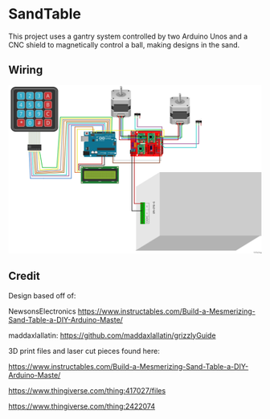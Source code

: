 # SandTable
This project uses a gantry system controlled by two Arduino Unos and a CNC shield to magnetically control a ball, making designs in the sand.

## Wiring
![Image of Wiring Diagram](https://github.com/frupster/SandTable/blob/main/wiring.png)


## Credit
Design based off of:

NewsonsElectronics
https://www.instructables.com/Build-a-Mesmerizing-Sand-Table-a-DIY-Arduino-Maste/

maddaxlallatin:
https://github.com/maddaxlallatin/grizzlyGuide

3D print files and laser cut pieces found here:

https://www.instructables.com/Build-a-Mesmerizing-Sand-Table-a-DIY-Arduino-Maste/

https://www.thingiverse.com/thing:417027/files

https://www.thingiverse.com/thing:2422074

